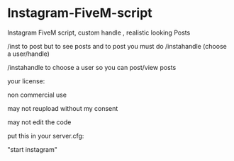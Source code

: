 # Instagram-FiveM-script
Instagram FiveM script, custom handle , realistic looking Posts

/inst to post but to see posts and to post  you must do /instahandle (choose a user/handle)

/instahandle to choose a user so you can post/view posts

your license:

non commercial use

may not reupload without my consent

may not edit the code

put this in your server.cfg:

"start instagram"

